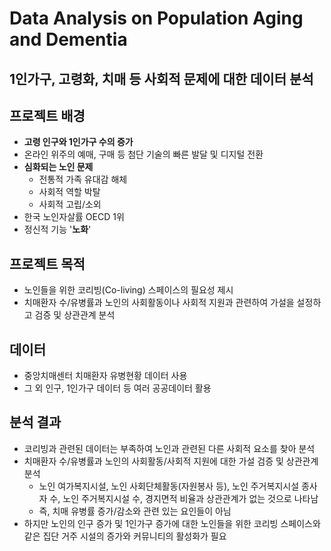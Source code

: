 # Data Analysis on Population Aging and Dementia
## 1인가구, 고령화, 치매 등 사회적 문제에 대한 데이터 분석

## 프로젝트 배경
- **고령 인구와 1인가구 수의 증가**
- 온라인 위주의 예매, 구매 등 첨단 기술의 빠른 발달 및 디지털 전환
- **심화되는 노인 문제**
  - 전통적 가족 유대감 해체
  - 사회적 역할 박탈
  - 사회적 고립/소외
- 한국 노인자살률 OECD 1위
- 정신적 기능 '**노화**'

## 프로젝트 목적
- 노인들을 위한 코리빙(Co-living) 스페이스의 필요성 제시
- 치매환자 수/유병률과 노인의 사회활동이나 사회적 지원과 관련하여 가설을 설정하고 검증 및 상관관계 분석

## 데이터
- 중앙치매센터 치매환자 유병현황 데이터 사용
- 그 외 인구, 1인가구 데이터 등 여러 공공데이터 활용

## 분석 결과
- 코리빙과 관련된 데이터는 부족하여 노인과 관련된 다른 사회적 요소를 찾아 분석
- 치매환자 수/유병률과 노인의 사회활동/사회적 지원에 대한 가설 검증 및 상관관계 분석
  - 노인 여가복지시설, 노인 사회단체활동(자원봉사 등), 노인 주거복지시설 종사자 수, 노인 주거복지시설 수, 경지면적 비율과 상관관계가 없는 것으로 나타남
  - 즉, 치매 유병률 증가/감소와 관련 있는 요인들이 아님
- 하지만 노인의 인구 증가 및 1인가구 증가에 대한 노인들을 위한 코리빙 스페이스와 같은 집단 거주 시설의 증가와 커뮤니티의 활성화가 필요
